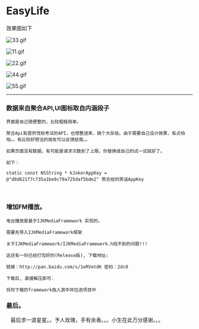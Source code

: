 # EasyLife

效果图如下

![33.gif](http://upload-images.jianshu.io/upload_images/1338042-ef783b0250136bd4.gif?imageMogr2/auto-orient/strip)


![11.gif](http://upload-images.jianshu.io/upload_images/1338042-381077da150b5f1e.gif?imageMogr2/auto-orient/strip)


![22.gif](http://upload-images.jianshu.io/upload_images/1338042-b2242e2b1e364dc8.gif?imageMogr2/auto-orient/strip)


![44.gif](http://upload-images.jianshu.io/upload_images/1338042-9df8a373e6c0292d.gif?imageMogr2/auto-orient/strip)


![55.gif](http://upload-images.jianshu.io/upload_images/1338042-1c1b5e372466bd3a.gif?imageMogr2/auto-orient/strip)


---


### 数据来自聚合API,UI图标取自内涵段子

    界面是自己随便整的，比较粗糙简单。

    聚合Api有提供驾校考试的API，也想整进来，搞个大杂烩。由于需要自己设计效果，有点怕怕。。有比较好想法的朋友可以反馈给我。。
    
    如果页面没有数据，有可能是请求次数到了上限。你替换成自己的试一试就好了。

    如下：

    static const NSString * kJokerAppKey = @"d8d621f7c735a1be9c79a725daf5bde2" 聚合给的笑话AppKey
    
### 增加FM播放。

    电台播放是基于IJKMediaFramework 实现的。

    需要先导入IJKMediaFramework框架
    
    关于IJKMediaFramework/IJKMediaFramework.h找不到的问题!!!
    
    这还有一份已经打包好的(Release版), 下载地址:
    
    链接：http://pan.baidu.com/s/1eRVetdK 密码：2dc0
    
    下载后, 直接解压即可.
    
    将你下载的framework拖入其中并拉进项目中
    
### 最后。    

    最后求一波星星。。予人玫瑰，手有余香。。。小生在此万分感谢。。。
    
